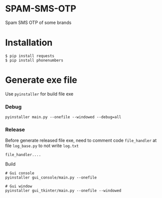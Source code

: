 # SPAM-SMS-OTP
Spam SMS OTP of some brands

# Installation
```
$ pip install requests
$ pip install phonenumbers
```

# Generate exe file
Use `pyinstaller` for build file exe

### Debug
```
pyinstaller main.py --onefile --windowed --debug=all
```

### Release
Before generate released file exe, need to comment code `file_handler` at file `log_base.py` to not write `log.txt`
```
file_handler....
```
Build
```
# Gui console
pyinstaller gui_console/main.py --onefile

# Gui window
pyinstaller gui_tkinter/main.py --onefile --windowed
```